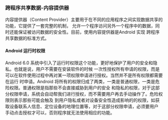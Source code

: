 ### 跨程序共享数据-内容提供器
内容提供器（Content Provider）主要用于在不同的应用程序之间实现数据共享的功能，它提供了一套完整的机制，
允许一个程序访问另外一个程序中的数据，同时还能保证被访问数据的安全性。目前，使用内容提供器是Android 实现
跨程序共享数据的标准方式。

#### Android 运行时权限
Android 6.0 系统中引入了运行时权限这个功能，更好地保护了用户的安全和隐私。也就是说，用户不需要在安装软件的时候
一次性授权所有申请的权限，而是可以在软件使用过程中再对某一项权限申请进行授权。当然并不是所有权限都需要在运行
时申请。Android 将所有的权限归成了两类，一类是普通权限，一类是危险权限。普通权限是指那些不会直接威胁到用户的安全
和隐私的权限，对于这部分权限申请，系统会自动帮我们进行授权，而不需要用户再去手动操作了。危险权限则表示那些可能会触及
到用户隐私或者对设备安全性造成影响的的权限，如获取设备联系人信息、定位设备的地理位置等，对于这部分权限申请，必须要用户
手动点击授权才可以，否则程序就无法使用相应的功能。


